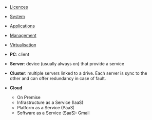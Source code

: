 - [Licences](Windows%20Licences.md)
- [System](Windows%20System.md)
- [Applications](Windows%20Applications.md)
- [Management](Windows%20Management.md)
- [Virtualisation](Virtualisation.md)

- **PC**: client
- **Server**: device (usually always on) that provide a service
- **Cluster**: multiple servers linked to a drive. Each server is sync to the other and can offer redundancy in case of fault.
- **Cloud**
	- On Premise
	- Infrastructure as a Service (IaaS)
	- Platform as a Service (PaaS)
	- Software as a Service (SaaS): Gmail

